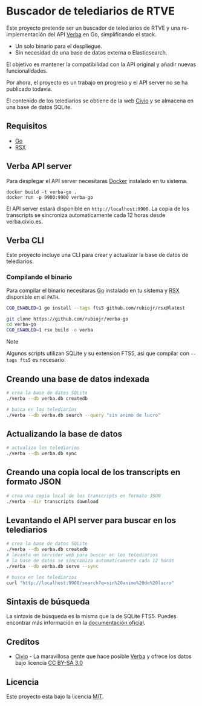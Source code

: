 # Buscador de telediarios de RTVE

Este proyecto pretende ser un buscador de telediarios de RTVE y una re-implementación del API [Verba](https://verba.civio.es) en Go, simplificando el stack.

- Un solo binario para el despliegue.
- Sin necesidad de una base de datos externa o Elasticsearch.

El objetivo es mantener la compatibilidad con la API original y añadir nuevas funcionalidades.

Por ahora, el proyecto es un trabajo en progreso y el API server no se ha publicado todavía.

El contenido de los telediarios se obtiene de la web [Civio](https://verba.civio.es) y se almacena en una base de datos SQLite.

## Requisitos

- [Go](https://go.dev)
- [RSX](https://github.com/rubiojr/rsx)

## Verba API server

Para desplegar el API server necesitaras [Docker](https://www.docker.com) instalado en tu sistema.

```
docker build -t verba-go .
docker run -p 9900:9900 verba-go
```

El API server estará disponible en `http://localhost:9900`. La copia de los transcripts se sincroniza automaticamente cada 12 horas desde verba.civio.es.

## Verba CLI

Este proyecto incluye una CLI para crear y actualizar la base de datos de telediarios.

### Compilando el binario

Para compilar el binario necesitaras [Go](https://go.dev) instalado en tu sistema y [RSX](https://github.com/rubiojr/rsx) disponible en el `PATH`.

```bash
CGO_ENABLED=1 go install --tags fts5 github.com/rubiojr/rsx@latest

git clone https://github.com/rubiojr/verba-go
cd verba-go
CGO_ENABLED=1 rsx build -o verba
```

> [!NOTE]
> Algunos scripts utilizan SQLite y su extension FTS5, asi que compilar con `--tags fts5` es necesario.

## Creando una base de datos indexada

```bash
# crea la base de datos SQLite
./verba --db verba.db createdb

# busca en los telediarios
./verba --db verba.db search --query "sin animo de lucro"
```

## Actualizando la base de datos

```bash
# actualiza los telediarios
./verba --db verba.db sync
```

## Creando una copia local de los transcripts en formato JSON

```bash
# crea una copia local de los transcripts en formato JSON
./verba --dir transcripts download
```

## Levantando el API server para buscar en los telediarios

```bash
# crea la base de datos SQLite
./verba --db verba.db createdb
# levanta un servidor web para buscar en los telediarios
# la base de datos se sincroniza automaticamente cada 12 horas
./verba --db verba.db serve --sync

# busca en los telediarios
curl "http://localhost:9900/search?q=sin%20animo%20de%20lucro"
```

## Sintaxis de búsqueda

La sintaxis de búsqueda es la misma que la de SQLite FTS5. Puedes encontrar más información en la [documentación oficial](https://www.sqlite.org/fts5.html#full_text_query_syntax).

## Creditos

- [Civio](https://www.civio.es) - La maravillosa gente que hace posible [Verba](https://verba.civio.es) y ofrece los datos bajo licencia [CC BY-SA 3.0](https://creativecommons.org/licenses/by-sa/3.0/deed.es)

## Licencia

Este proyecto esta bajo la licencia [MIT](LICENSE).
